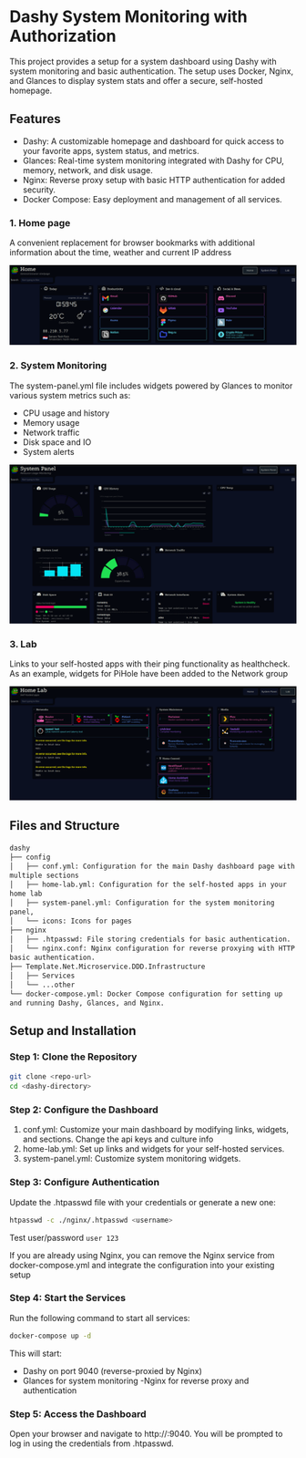 # Dashy System Monitoring with Authorization

This project provides a setup for a system dashboard using Dashy with system monitoring and basic authentication. The setup uses Docker, Nginx, and Glances to display system stats and offer a secure, self-hosted homepage.

## Features

- Dashy: A customizable homepage and dashboard for quick access to your favorite apps, system status, and metrics.
- Glances: Real-time system monitoring integrated with Dashy for CPU, memory, network, and disk usage.
- Nginx: Reverse proxy setup with basic HTTP authentication for added security.
- Docker Compose: Easy deployment and management of all services.

### 1. Home page

A convenient replacement for browser bookmarks with additional information about the time, weather and current IP address

![home](.dotfile/home.png)

### 2. System Monitoring

The system-panel.yml file includes widgets powered by Glances to monitor various system metrics such as:
- CPU usage and history
- Memory usage
- Network traffic
- Disk space and IO
- System alerts

![system-panel](.dotfile/system-panel.png)

### 3. Lab

Links to your self-hosted apps with their ping functionality as healthcheck. As an example, widgets for PiHole have been added to the Network group

![lab](.dotfile/lab.png)

## Files and Structure
```
dashy
├── config
│   ├── conf.yml: Configuration for the main Dashy dashboard page with multiple sections
│   ├── home-lab.yml: Configuration for the self-hosted apps in your home lab
│   ├── system-panel.yml: Configuration for the system monitoring panel,
│   └── icons: Icons for pages
├── nginx
│   ├── .htpasswd: File storing credentials for basic authentication.
│   └── nginx.conf: Nginx configuration for reverse proxying with HTTP basic authentication.
├── Template.Net.Microservice.DDD.Infrastructure
│   ├── Services
│   └── ...other
└── docker-compose.yml: Docker Compose configuration for setting up and running Dashy, Glances, and Nginx.
```

## Setup and Installation
### Step 1: Clone the Repository


```bash
git clone <repo-url>
cd <dashy-directory>
```

### Step 2: Configure the Dashboard

1. conf.yml: Customize your main dashboard by modifying links, widgets, and sections. Change the api keys and culture info
2. home-lab.yml: Set up links and widgets for your self-hosted services.
3. system-panel.yml: Customize system monitoring widgets.

### Step 3: Configure Authentication

Update the .htpasswd file with your credentials or generate a new one:
```bash
htpasswd -c ./nginx/.htpasswd <username>
```

Test user/password
```user 123```

If you are already using Nginx, you can remove the Nginx service from docker-compose.yml and integrate the configuration into your existing setup

### Step 4: Start the Services

Run the following command to start all services:
```bash
docker-compose up -d
```
This will start:
- Dashy on port 9040 (reverse-proxied by Nginx)
- Glances for system monitoring
 -Nginx for reverse proxy and authentication

### Step 5: Access the Dashboard
Open your browser and navigate to http://<your-server-ip>:9040. You will be prompted to log in using the credentials from .htpasswd.

